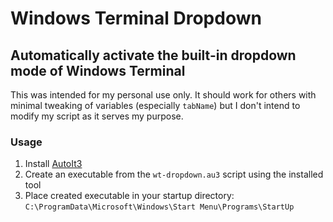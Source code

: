# Windows Terminal Dropdown

## Automatically activate the built-in dropdown mode of Windows Terminal

This was intended for my personal use only. It should work for others with minimal tweaking of variables (especially `tabName`) but I don't intend to modify my script as it serves my purpose.

### Usage

1. Install [AutoIt3](https://www.autoitscript.com/site/autoit/downloads/)
2. Create an executable from the `wt-dropdown.au3` script using the installed tool
3. Place created executable in your startup directory: `C:\ProgramData\Microsoft\Windows\Start Menu\Programs\StartUp`